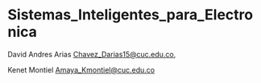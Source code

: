 # Sistemas_Inteligentes_para_Electronica
David Andres Arias Chavez_Darias15@cuc.edu.co,

Kenet Montiel Amaya_Kmontiel@cuc.edu.co
